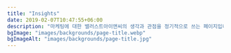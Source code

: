 ```yaml
---
title: "Insights"
date: 2019-02-07T10:47:55+06:00
description: "마케팅에 대한 밸러스트아이앤씨의 생각과 관점을 정기적으로 쓰는 페이지입니다."
bgImage: "images/backgrounds/page-title.webp"
bgImageAlt: "images/backgrounds/page-title.jpg"
---
```


